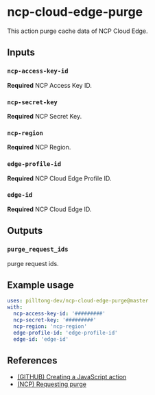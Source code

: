 # ncp-cloud-edge-purge

This action purge cache data of NCP Cloud Edge.

## Inputs

### `ncp-access-key-id`

**Required** NCP Access Key ID.

### `ncp-secret-key`

**Required** NCP Secret Key.

### `ncp-region`

**Required** NCP Region.

### `edge-profile-id`

**Required** NCP Cloud Edge Profile ID.

### `edge-id`

**Required** NCP Cloud Edge ID.

## Outputs

### `purge_request_ids`

purge request ids.

## Example usage

```yaml
uses: pilltong-dev/ncp-cloud-edge-purge@master
with:
  ncp-access-key-id: '#########'
  ncp-secret-key: '#########'
  ncp-region: 'ncp-region'
  edge-profile-id: 'edge-profile-id'
  edge-id: 'edge-id'
```

## References

- [(GITHUB) Creating a JavaScript action](https://docs.github.com/en/actions/creating-actions/creating-a-javascript-action)
- [(NCP) Requesting purge](https://api.ncloud-docs.com/docs/en/purge-request)
